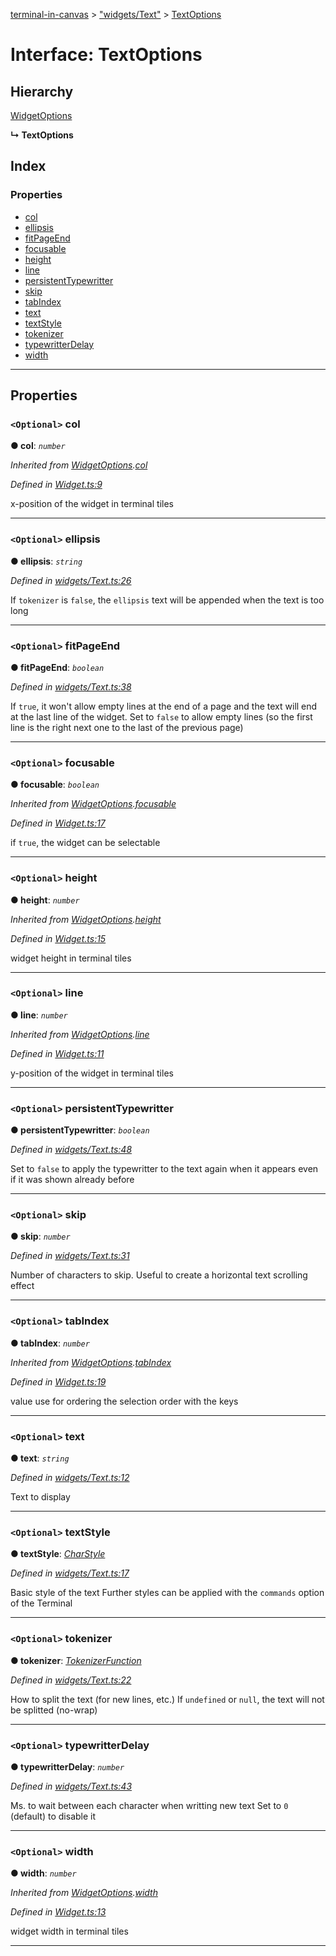 [terminal-in-canvas](../README.md) > ["widgets/Text"](../modules/_widgets_text_.md) > [TextOptions](../interfaces/_widgets_text_.textoptions.md)

# Interface: TextOptions

## Hierarchy

 [WidgetOptions](_widget_.widgetoptions.md)

**↳ TextOptions**

## Index

### Properties

* [col](_widgets_text_.textoptions.md#col)
* [ellipsis](_widgets_text_.textoptions.md#ellipsis)
* [fitPageEnd](_widgets_text_.textoptions.md#fitpageend)
* [focusable](_widgets_text_.textoptions.md#focusable)
* [height](_widgets_text_.textoptions.md#height)
* [line](_widgets_text_.textoptions.md#line)
* [persistentTypewritter](_widgets_text_.textoptions.md#persistenttypewritter)
* [skip](_widgets_text_.textoptions.md#skip)
* [tabIndex](_widgets_text_.textoptions.md#tabindex)
* [text](_widgets_text_.textoptions.md#text)
* [textStyle](_widgets_text_.textoptions.md#textstyle)
* [tokenizer](_widgets_text_.textoptions.md#tokenizer)
* [typewritterDelay](_widgets_text_.textoptions.md#typewritterdelay)
* [width](_widgets_text_.textoptions.md#width)

---

## Properties

<a id="col"></a>

### `<Optional>` col

**● col**: *`number`*

*Inherited from [WidgetOptions](_widget_.widgetoptions.md).[col](_widget_.widgetoptions.md#col)*

*Defined in [Widget.ts:9](https://github.com/danikaze/terminal-in-canvas/blob/13134dd/src/Widget.ts#L9)*

x-position of the widget in terminal tiles

___
<a id="ellipsis"></a>

### `<Optional>` ellipsis

**● ellipsis**: *`string`*

*Defined in [widgets/Text.ts:26](https://github.com/danikaze/terminal-in-canvas/blob/13134dd/src/widgets/Text.ts#L26)*

If `tokenizer` is `false`, the `ellipsis` text will be appended when the text is too long

___
<a id="fitpageend"></a>

### `<Optional>` fitPageEnd

**● fitPageEnd**: *`boolean`*

*Defined in [widgets/Text.ts:38](https://github.com/danikaze/terminal-in-canvas/blob/13134dd/src/widgets/Text.ts#L38)*

If `true`, it won't allow empty lines at the end of a page and the text will end at the last line of the widget. Set to `false` to allow empty lines (so the first line is the right next one to the last of the previous page)

___
<a id="focusable"></a>

### `<Optional>` focusable

**● focusable**: *`boolean`*

*Inherited from [WidgetOptions](_widget_.widgetoptions.md).[focusable](_widget_.widgetoptions.md#focusable)*

*Defined in [Widget.ts:17](https://github.com/danikaze/terminal-in-canvas/blob/13134dd/src/Widget.ts#L17)*

if `true`, the widget can be selectable

___
<a id="height"></a>

### `<Optional>` height

**● height**: *`number`*

*Inherited from [WidgetOptions](_widget_.widgetoptions.md).[height](_widget_.widgetoptions.md#height)*

*Defined in [Widget.ts:15](https://github.com/danikaze/terminal-in-canvas/blob/13134dd/src/Widget.ts#L15)*

widget height in terminal tiles

___
<a id="line"></a>

### `<Optional>` line

**● line**: *`number`*

*Inherited from [WidgetOptions](_widget_.widgetoptions.md).[line](_widget_.widgetoptions.md#line)*

*Defined in [Widget.ts:11](https://github.com/danikaze/terminal-in-canvas/blob/13134dd/src/Widget.ts#L11)*

y-position of the widget in terminal tiles

___
<a id="persistenttypewritter"></a>

### `<Optional>` persistentTypewritter

**● persistentTypewritter**: *`boolean`*

*Defined in [widgets/Text.ts:48](https://github.com/danikaze/terminal-in-canvas/blob/13134dd/src/widgets/Text.ts#L48)*

Set to `false` to apply the typewritter to the text again when it appears even if it was shown already before

___
<a id="skip"></a>

### `<Optional>` skip

**● skip**: *`number`*

*Defined in [widgets/Text.ts:31](https://github.com/danikaze/terminal-in-canvas/blob/13134dd/src/widgets/Text.ts#L31)*

Number of characters to skip. Useful to create a horizontal text scrolling effect

___
<a id="tabindex"></a>

### `<Optional>` tabIndex

**● tabIndex**: *`number`*

*Inherited from [WidgetOptions](_widget_.widgetoptions.md).[tabIndex](_widget_.widgetoptions.md#tabindex)*

*Defined in [Widget.ts:19](https://github.com/danikaze/terminal-in-canvas/blob/13134dd/src/Widget.ts#L19)*

value use for ordering the selection order with the keys

___
<a id="text"></a>

### `<Optional>` text

**● text**: *`string`*

*Defined in [widgets/Text.ts:12](https://github.com/danikaze/terminal-in-canvas/blob/13134dd/src/widgets/Text.ts#L12)*

Text to display

___
<a id="textstyle"></a>

### `<Optional>` textStyle

**● textStyle**: *[CharStyle](_terminal_.charstyle.md)*

*Defined in [widgets/Text.ts:17](https://github.com/danikaze/terminal-in-canvas/blob/13134dd/src/widgets/Text.ts#L17)*

Basic style of the text Further styles can be applied with the `commands` option of the Terminal

___
<a id="tokenizer"></a>

### `<Optional>` tokenizer

**● tokenizer**: *[TokenizerFunction](../modules/_util_tokenizer_.md#tokenizerfunction)*

*Defined in [widgets/Text.ts:22](https://github.com/danikaze/terminal-in-canvas/blob/13134dd/src/widgets/Text.ts#L22)*

How to split the text (for new lines, etc.) If `undefined` or `null`, the text will not be splitted (no-wrap)

___
<a id="typewritterdelay"></a>

### `<Optional>` typewritterDelay

**● typewritterDelay**: *`number`*

*Defined in [widgets/Text.ts:43](https://github.com/danikaze/terminal-in-canvas/blob/13134dd/src/widgets/Text.ts#L43)*

Ms. to wait between each character when writting new text Set to `0` (default) to disable it

___
<a id="width"></a>

### `<Optional>` width

**● width**: *`number`*

*Inherited from [WidgetOptions](_widget_.widgetoptions.md).[width](_widget_.widgetoptions.md#width)*

*Defined in [Widget.ts:13](https://github.com/danikaze/terminal-in-canvas/blob/13134dd/src/Widget.ts#L13)*

widget width in terminal tiles

___

